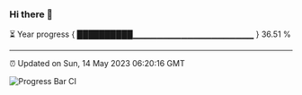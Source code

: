 ### Hi there 👋

⏳ Year progress { ██████████▁▁▁▁▁▁▁▁▁▁▁▁▁▁▁▁▁▁▁▁ } 36.51 %

---

⏰ Updated on Sun, 14 May 2023 06:20:16 GMT

![Progress Bar CI](https://github.com/ZhaoGui/ZhaoGui/workflows/Progress%20Bar%20CI/badge.svg)
